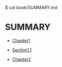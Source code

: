 $ cat book/SUMMARY.md 
# SUMMARY

* [Chapter1](\chapter1)
- [Section1.1](\chapter1\2016-08-07-xqszj1.md)
* [Chapter2](\chapter2)

